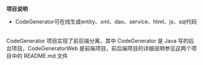 **项目说明** 
- CodeGenerator可在线生成entity、xml、dao、service、html、js、sql代码
<br> 
CodeGenerator 项目实现了前后端分离，其中 CodeGenerator 是 Java 写的后台项目，CodeGeneratorWeb 是前端项目，前后端项目的详细说明参见这两个项目中的 README.md 文件

